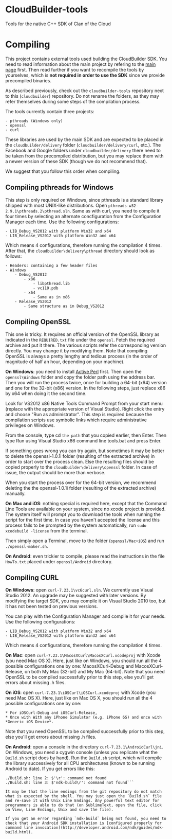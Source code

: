 # CloudBuilder-tools
Tools for the native C++ SDK of Clan of the Cloud

# Compiling

This project contains external tools used building the CloudBuilder SDK. You need to read information about the main project by refering to the [main page](https://github.com/clanofthecloud/unity-sdk) first. Then read further if you want to recompile the tools by yourselves, which is **not required in order to use the SDK** since we provide precompiled binaries.

As described previously, check out the `cloudbuilder-tools` repository next to this (`cloudbuilder`) repository. Do not rename the folders, as they may refer themselves during some steps of the compilation process.

The tools currently contain three projects:

	- pthreads (Windows only)
	- openssl
	- curl

These libraries are used by the main SDK and are expected to be placed in the `cloudbuilder/delivery` folder (`cloudbuilder/delivery/curl`, etc.). The Facebook and Google folders under `cloudbuilder/delivery` there need to be taken from the precompiled distribution, but you may replace them with a newer version of these SDK (though we do not recommend that).

We suggest that you follow this order when compiling.

## Compiling pthreads for Windows

This step is only required on Windows, since pthreads is a standard library shipped with most UNIX-like distributions. Open `pthreads-w32-2.9.1\pthreads.2\pthread.sln`. Same as with curl, you need to compile it four times by selecting an alternate concfiguration from the Configuration Manager each time. Use the following configurations:

	- LIB_Debug_VS2012 with platform Win32 and x64
	- LIB_Release_VS2012 with platform Win32 and x64

Which means 4 configurations, therefore running the compilation 4 times. After that, the `cloudbuilder\delivery\pthread` directory should look as follows:

	- Headers: containing a few header files
	- Windows
		- Debug_VS2012
			- x86
				- libpthread.lib
				- vc110.pdb
			- x64
				- Same as in x86
		- Release_VS2012
			- Same structure as in Debug_VS2012

## Compiling OpenSSL

This one is tricky. It requires an official version of the OpenSSL library as indicated in the `REQUIRED.txt` file under the `openssl`. Fetch the required archive and put it there. The various scripts refer the corresponding version directly. You may change it by modifying them. Note that compiling OpenSSL is always a pretty lengthy and tedious process (in the order of magnitude of half an hour, depending on your machine).

**On Windows**: you need to install [Active Perl](http://www.activestate.com/activeperl) first. Then open the `openssl\Windows` folder and copy the folder path using the address bar. Then you will run the process twice, once for building a 64-bit (x64) version and one for the 32-bit (x86) version. In the following steps, just replace x86 by x64 when doing it the second time.

Look for VS2012 x86 Native Tools Command Prompt from your start menu (replace with the appropriate version of Visual Studio). Right click the entry and choose "Run as administrator". This step is required because the compilation scripts use symbolic links which require administrative privileges on Windows.

From the console, type cd `the path` that you copied earlier, then Enter. Then type Run using Visual Studio x86 command line tools.bat and press Enter.

If something goes wrong you can try again, but sometimes it may be better to delete the openssl-1.0.1i folder (resulting of the extracted archive) in order to start over the process clean. Else the resulting files should be copied properly to the `cloudbuilder\delivery\openssl` folder. In case of issue, the output should be more than verbose.

When you start the process over for the 64-bit version, we recommend deleting the the openssl-1.0.1i folder (resulting of the extracted archive) manually.

**On Mac and iOS**: nothing special is required here, except that the Command Line Tools are available on your system, since no xcode project is provided. The system itself will prompt you to download the tools when running the script for the first time. In case you haven't accepted the license and this process fails to be prompted by the system automatically, run `sudo xcodebuild -license` from the terminal.

Then simply open a Terminal, move to the folder (`openssl/Mac+iOS`) and run `./openssl-maker.sh`.

**On Android**: even trickier to compile, please read the instructions in the file `HowTo.txt` placed under `openssl/Android` directory.

## Compiling CURL

**On Windows**: open `curl-7.23.1\vc6curl.sln`. We currently use Visual Studio 2012. An upgrade may be suggested with later versions. By modifying the target SDK, you may compile it on Visual Studio 2010 too, but it has not been tested on previous versions.

You can play with the Configuration Manager and compile it for your needs. Use the following configurations:

	- LIB_Debug_VS2012 with platform Win32 and x64
	- LIB_Release_VS2012 with platform Win32 and x64

Which means 4 configurations, therefore running the compilation 4 times.

**On Mac**: open `curl-7.23.1\MacosXCurl\MacosXCurl.xcodeproj` with Xcode (you need Mac OS X). Here, just like on Windows, you should run all the 4 possible configurations one by one: MacosXCurl-Debug and MacosXCurl-Release, on both My Mac (32-bit) and My Mac (64-bit). Note that you need OpenSSL to be compiled successfully prior to this step, else you'll get errors about missing .h files.

**On iOS**: open `curl-7.23.1\iOSCurl\iOSCurl.xcodeproj` with Xcode (you need Mac OS X). Here, just like on Mac OS X, you should run all the 4 possible configurations one by one:

	* For iOSCurl-Debug and iOSCurl-Release,
	* Once with With any iPhone Simulator (e.g. iPhone 6S) and once with *Generic iOS Device*.

Note that you need OpenSSL to be compiled successfully prior to this step, else you'll get errors about missing .h files.

**On Android**: open a console in the directory `curl-7.23.1\AndroidCurl\jni`. On Windows, you need a cygwin console (unless you replicate what the `Build.sh` script does by hand). Run the `Build.sh` script, which will compile the library successively for all CPU architectures (known to be running Android to date). If you get errors like this:

```$ ./Build.sh
./Build.sh: line 2: $'\r': command not found
./Build.sh: line 3: $'ndk-build\r': command not found```

It may be that the line endings from the git repository do not match what is expected by the shell. You may just open the `Build.sh` file and re-save it with Unix Line Endings. Any powerful text editor for programmers is able to do that (on SublimeText, open the file, click on View, Line Endings, Unix and save the file).

If you get an error regarding `ndk-build` being not found, you need to check that your Android SDK installation is [configured properly for command line invocation](http://developer.android.com/ndk/guides/ndk-build.html).

